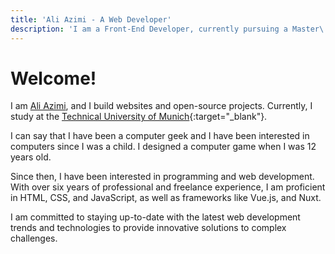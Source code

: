 ```yaml
---
title: 'Ali Azimi - A Web Developer'
description: 'I am a Front-End Developer, currently pursuing a Master\''s degree in Management and Technology at the Technical University of Munich.'
---
```



# Welcome!
I am [Ali Azimi](https://github.com/ali4zimi), and I build websites and open-source projects. Currently, I study at the [Technical University of Munich](https://tum.de){:target="_blank"}. 

I can say that I have been a computer geek and I have been interested in computers since I was a child. I designed a computer game when I was 12 years old. 

Since then, I have been interested in programming and web development. With over six years of professional and freelance experience, I am proficient in HTML, CSS, and JavaScript, as well as frameworks like  Vue.js, and Nuxt. 

I am committed to staying up-to-date with the latest web development trends and technologies to provide innovative solutions to complex challenges.

